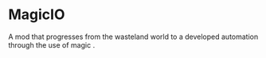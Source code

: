 # MagicIO
A mod that progresses from the wasteland world to a developed automation through the use of magic .